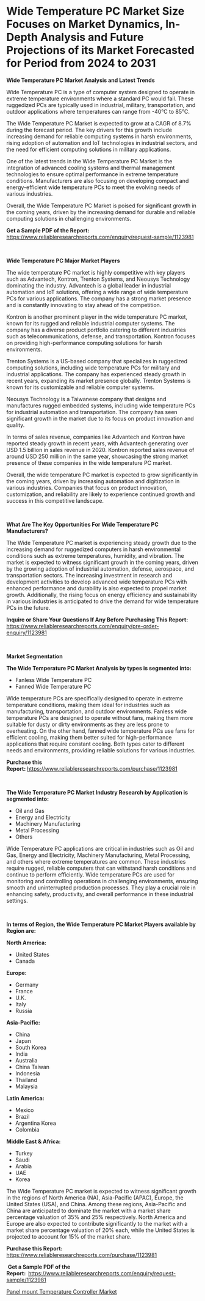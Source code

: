 <p><h1>Wide Temperature PC Market Size Focuses on Market Dynamics, In-Depth Analysis and Future Projections of its Market Forecasted for Period from 2024 to 2031</h1></p><p><strong>Wide Temperature PC Market Analysis and Latest Trends</strong></p>
<p><p>Wide Temperature PC is a type of computer system designed to operate in extreme temperature environments where a standard PC would fail. These ruggedized PCs are typically used in industrial, military, transportation, and outdoor applications where temperatures can range from -40°C to 85°C.</p><p>The Wide Temperature PC Market is expected to grow at a CAGR of 8.7% during the forecast period. The key drivers for this growth include increasing demand for reliable computing systems in harsh environments, rising adoption of automation and IoT technologies in industrial sectors, and the need for efficient computing solutions in military applications.</p><p>One of the latest trends in the Wide Temperature PC Market is the integration of advanced cooling systems and thermal management technologies to ensure optimal performance in extreme temperature conditions. Manufacturers are also focusing on developing compact and energy-efficient wide temperature PCs to meet the evolving needs of various industries.</p><p>Overall, the Wide Temperature PC Market is poised for significant growth in the coming years, driven by the increasing demand for durable and reliable computing solutions in challenging environments.</p></p>
<p><strong>Get a Sample PDF of the Report:&nbsp;</strong> <a href="https://www.reliableresearchreports.com/enquiry/request-sample/1123981">https://www.reliableresearchreports.com/enquiry/request-sample/1123981</a></p>
<p>&nbsp;</p>
<p><strong>Wide Temperature PC Major Market Players</strong></p>
<p><p>The wide temperature PC market is highly competitive with key players such as Advantech, Kontron, Trenton Systems, and Neousys Technology dominating the industry. Advantech is a global leader in industrial automation and IoT solutions, offering a wide range of wide temperature PCs for various applications. The company has a strong market presence and is constantly innovating to stay ahead of the competition.</p><p>Kontron is another prominent player in the wide temperature PC market, known for its rugged and reliable industrial computer systems. The company has a diverse product portfolio catering to different industries such as telecommunications, defense, and transportation. Kontron focuses on providing high-performance computing solutions for harsh environments.</p><p>Trenton Systems is a US-based company that specializes in ruggedized computing solutions, including wide temperature PCs for military and industrial applications. The company has experienced steady growth in recent years, expanding its market presence globally. Trenton Systems is known for its customizable and reliable computer systems.</p><p>Neousys Technology is a Taiwanese company that designs and manufactures rugged embedded systems, including wide temperature PCs for industrial automation and transportation. The company has seen significant growth in the market due to its focus on product innovation and quality.</p><p>In terms of sales revenue, companies like Advantech and Kontron have reported steady growth in recent years, with Advantech generating over USD 1.5 billion in sales revenue in 2020. Kontron reported sales revenue of around USD 250 million in the same year, showcasing the strong market presence of these companies in the wide temperature PC market.</p><p>Overall, the wide temperature PC market is expected to grow significantly in the coming years, driven by increasing automation and digitization in various industries. Companies that focus on product innovation, customization, and reliability are likely to experience continued growth and success in this competitive landscape.</p></p>
<p>&nbsp;</p>
<p><strong>What Are The Key Opportunities For Wide Temperature PC Manufacturers?</strong></p>
<p><p>The Wide Temperature PC market is experiencing steady growth due to the increasing demand for ruggedized computers in harsh environmental conditions such as extreme temperatures, humidity, and vibration. The market is expected to witness significant growth in the coming years, driven by the growing adoption of industrial automation, defense, aerospace, and transportation sectors. The increasing investment in research and development activities to develop advanced wide temperature PCs with enhanced performance and durability is also expected to propel market growth. Additionally, the rising focus on energy efficiency and sustainability in various industries is anticipated to drive the demand for wide temperature PCs in the future.</p></p>
<p><strong>Inquire or Share Your Questions If Any Before Purchasing This Report:</strong> <a href="https://www.reliableresearchreports.com/enquiry/pre-order-enquiry/1123981">https://www.reliableresearchreports.com/enquiry/pre-order-enquiry/1123981</a></p>
<p>&nbsp;</p>
<p><strong>Market Segmentation</strong></p>
<p><strong>The Wide Temperature PC Market Analysis by types is segmented into:</strong></p>
<p><ul><li>Fanless Wide Temperature PC</li><li>Fanned Wide Temperature PC</li></ul></p>
<p><p>Wide temperature PCs are specifically designed to operate in extreme temperature conditions, making them ideal for industries such as manufacturing, transportation, and outdoor environments. Fanless wide temperature PCs are designed to operate without fans, making them more suitable for dusty or dirty environments as they are less prone to overheating. On the other hand, fanned wide temperature PCs use fans for efficient cooling, making them better suited for high-performance applications that require constant cooling. Both types cater to different needs and environments, providing reliable solutions for various industries.</p></p>
<p><strong>Purchase this Report:&nbsp;</strong><a href="https://www.reliableresearchreports.com/purchase/1123981">https://www.reliableresearchreports.com/purchase/1123981</a></p>
<p>&nbsp;</p>
<p><strong>The Wide Temperature PC Market Industry Research by Application is segmented into:</strong></p>
<p><ul><li>Oil and Gas</li><li>Energy and Electricity</li><li>Machinery Manufacturing</li><li>Metal Processing</li><li>Others</li></ul></p>
<p><p>Wide Temperature PC applications are critical in industries such as Oil and Gas, Energy and Electricity, Machinery Manufacturing, Metal Processing, and others where extreme temperatures are common. These industries require rugged, reliable computers that can withstand harsh conditions and continue to perform efficiently. Wide temperature PCs are used for monitoring and controlling operations in challenging environments, ensuring smooth and uninterrupted production processes. They play a crucial role in enhancing safety, productivity, and overall performance in these industrial settings.</p></p>
<p>&nbsp;</p>
<p><strong>In terms of Region, the Wide Temperature PC Market Players available by Region are:</strong></p>
<p>
    <p> <strong> North America: </strong>
        <ul>
            <li>United States</li>
            <li>Canada</li>
        </ul>
        </p> 
    <p> <strong> Europe: </strong>
        <ul>
            <li>Germany</li>
            <li>France</li>
            <li>U.K.</li>
            <li>Italy</li>
            <li>Russia</li>
        </ul>
        </p> 
    <p> <strong> Asia-Pacific: </strong>
        <ul>
            <li>China</li>
            <li>Japan</li>
            <li>South Korea</li>
            <li>India</li>
            <li>Australia</li>
            <li>China Taiwan</li>
            <li>Indonesia</li>
            <li>Thailand</li>
            <li>Malaysia</li>
        </ul>
        </p> 
    <p> <strong> Latin America: </strong>
        <ul>
            <li>Mexico</li>
            <li>Brazil</li>
            <li>Argentina Korea</li>
            <li>Colombia</li>
        </ul>
        </p> 
    <p> <strong> Middle East & Africa: </strong>
        <ul>
            <li>Turkey</li>
            <li>Saudi</li>
            <li>Arabia</li>
            <li>UAE</li>
            <li>Korea</li>
        </ul>
    </p>
    </p>
<p><p>The Wide Temperature PC market is expected to witness significant growth in the regions of North America (NA), Asia-Pacific (APAC), Europe, the United States (USA), and China. Among these regions, Asia-Pacific and China are anticipated to dominate the market with a market share percentage valuation of 35% and 25% respectively. North America and Europe are also expected to contribute significantly to the market with a market share percentage valuation of 20% each, while the United States is projected to account for 15% of the market share.</p></p>
<p><strong>Purchase this Report: </strong><a href="https://www.reliableresearchreports.com/purchase/1123981">https://www.reliableresearchreports.com/purchase/1123981</a></p>
<p>&nbsp;<strong>Get a Sample PDF of the Report:&nbsp;&nbsp;</strong><a href="https://www.reliableresearchreports.com/enquiry/request-sample/1123981">https://www.reliableresearchreports.com/enquiry/request-sample/1123981</a></p>
<p><strong></strong></p>
<p><p><a href="https://github.com/RoccoManning/Market-Research-Report-List-4/blob/main/panel-mount-temperature-controller-market.md">Panel mount Temperature Controller Market</a></p></p>